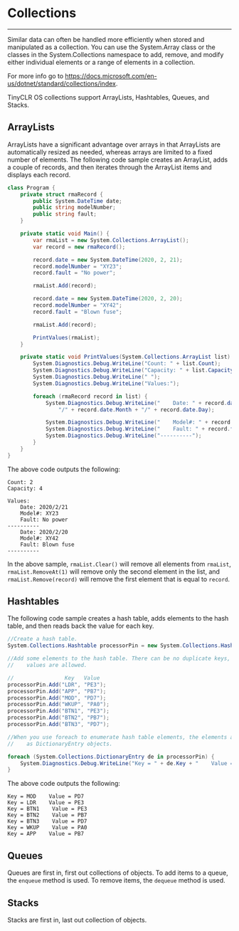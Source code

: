 # Collections
---
Similar data can often be handled more efficiently when stored and manipulated as a collection. You can use the System.Array class or the classes in the System.Collections namespace to add, remove, and modify either individual elements or a range of elements in a collection.

For more info go to https://docs.microsoft.com/en-us/dotnet/standard/collections/index.

TinyCLR OS collections support ArrayLists, Hashtables, Queues, and Stacks.

## ArrayLists

ArrayLists have a significant advantage over arrays in that ArrayLists are automatically resized as needed, whereas arrays are limited to a fixed number of elements. The following code sample creates an ArrayList, adds a couple of records, and then iterates through the ArrayList items and displays each record.

```cs
class Program {
    private struct rmaRecord {
        public System.DateTime date;
        public string modelNumber;
        public string fault;
    }

    private static void Main() {
        var rmaList = new System.Collections.ArrayList();
        var record = new rmaRecord();

        record.date = new System.DateTime(2020, 2, 21);
        record.modelNumber = "XY23";
        record.fault = "No power";

        rmaList.Add(record);

        record.date = new System.DateTime(2020, 2, 20);
        record.modelNumber = "XY42";
        record.fault = "Blown fuse";

        rmaList.Add(record);

        PrintValues(rmaList);
    }

    private static void PrintValues(System.Collections.ArrayList list) {
        System.Diagnostics.Debug.WriteLine("Count: " + list.Count);
        System.Diagnostics.Debug.WriteLine("Capacity: " + list.Capacity);
        System.Diagnostics.Debug.WriteLine(" ");
        System.Diagnostics.Debug.WriteLine("Values:");

        foreach (rmaRecord record in list) {
            System.Diagnostics.Debug.WriteLine("    Date: " + record.date.Year +
                "/" + record.date.Month + "/" + record.date.Day);

            System.Diagnostics.Debug.WriteLine("    Model#: " + record.modelNumber);
            System.Diagnostics.Debug.WriteLine("    Fault: " + record.fault);
            System.Diagnostics.Debug.WriteLine("----------");
        }
    }
}
```
The above code outputs the following:

```
Count: 2
Capacity: 4
 
Values:
    Date: 2020/2/21
    Model#: XY23
    Fault: No power
----------
    Date: 2020/2/20
    Model#: XY42
    Fault: Blown fuse
----------
```

In the above sample, `rmaList.Clear()` will remove all elements from `rmaList`, `rmaList.RemoveAt(1)` will remove only the second element in the list, and `rmaList.Remove(record)` will remove the first element that is equal to `record`.


## Hashtables

The following code sample creates a hash table, adds elements to the hash table, and then reads back the value for each key.

```cs
//Create a hash table.
System.Collections.Hashtable processorPin = new System.Collections.Hashtable();

//Add some elements to the hash table. There can be no duplicate keys, but duplicate
//    values are allowed.

//                Key   Value
processorPin.Add("LDR", "PE3");
processorPin.Add("APP", "PB7");
processorPin.Add("MOD", "PD7");
processorPin.Add("WKUP", "PA0");
processorPin.Add("BTN1", "PE3");
processorPin.Add("BTN2", "PB7");
processorPin.Add("BTN3", "PD7");

//When you use foreach to enumerate hash table elements, the elements are retrieved
//    as DictionaryEntry objects.

foreach (System.Collections.DictionaryEntry de in processorPin) {
    System.Diagnostics.Debug.WriteLine("Key = " + de.Key + "    Value = " + de.Value);
}
```

The above code outputs the following:
```
Key = MOD    Value = PD7
Key = LDR    Value = PE3
Key = BTN1    Value = PE3
Key = BTN2    Value = PB7
Key = BTN3    Value = PD7
Key = WKUP    Value = PA0
Key = APP    Value = PB7
```

## Queues

Queues are first in, first out collections of objects. To add items to a queue, the `enqueue` method is used. To remove items, the `dequeue` method is used.

## Stacks

Stacks are first in, last out collection of objects.